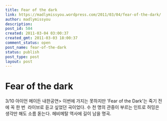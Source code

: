 ```yaml
---
title: Fear of the dark
link: https://madlymissyou.wordpress.com/2011/03/04/fear-of-the-dark/
author: madlymissyou
description: 
post_id: 584
created: 2011-03-04 03:00:37
created_gmt: 2011-03-03 18:00:37
comment_status: open
post_name: fear-of-the-dark
status: publish
post_type: post
layout: post
---
```


# Fear of the dark

3/10 아이언 메이든 내한공연> 이번에 가지는 못하지만 'Fear of the Dark'는 죽기 전에 꼭 한 번  라이브로 듣고 싶었던 곡이었다. 수 천 명의 관중이 부르는 인트로 허밍은 생각만 해도 소름 돋는다. 헤비메탈 역사에 길이 남을 명곡.